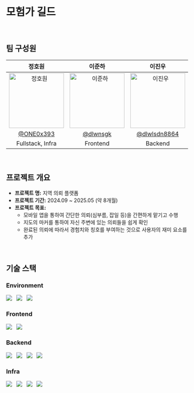 # 모험가 길드

</br>

## 팀 구성원

<div align="center">

|                                           정호원                                            |                                           이준하                                            |                                           이진우                                            |
| :--------------------------------------------------------------------------------------: | :--------------------------------------------------------------------------------------: | :--------------------------------------------------------------------------------------: |
| <img src="https://avatars.githubusercontent.com/u/76539118?v=4" width="150" alt="정호원" /> | <img src="https://avatars.githubusercontent.com/u/54894162?v=4" width="150" alt="이준하" /> | <img src="https://avatars.githubusercontent.com/u/50660496?v=4" width="150" alt="이진우" /> |
|                         [@ONE0x393](https://github.com/ONE0x393)                         |                          [@dlwnsgk](https://github.com/dlwnsgk)                          |                      [@dlwlsdn8864](https://github.com/dlwlsdn8864)                      |
|                                     Fullstack, Infra                                     |                                         Frontend                                         |                                         Backend                                          |

</div></br>

## 프로젝트 개요
- **프로젝트 명:** 지역 의뢰 플랫폼
- **프로젝트 기간:** 2024.09 ~ 2025.05 (약 8개월)
- **프로젝트 목표:**
  - 모바일 앱을 통하여 간단한 의뢰(심부름, 잡일 등)을 간편하게 맡기고 수행
  - 지도의 마커를 통하여 자신 주변에 있는 의뢰들을 쉽게 확인
  - 완료된 의뢰에 따라서 경험치와 칭호를 부여하는 것으로 사용자의 재미 요소를 추가

</br>

## 기술 스택
### Environment
<img src="https://img.shields.io/badge/IntelliJ-000000?style=flat-square&logo=intellijidea&logoColor=white"/> &nbsp;
<img src="https://img.shields.io/badge/Visual Studio Code-0078d7?style=flat-square&logo=vscode&logoColor=white"/> &nbsp;
<img src="https://img.shields.io/badge/Github-000000?style=flat-square&logo=github&logoColor=white"/>

### Frontend
<img src="https://img.shields.io/badge/React-61DAFB?style=flat-square&logo=react&logoColor=black"/> &nbsp;
<img src="https://img.shields.io/badge/Expo-1C2024?style=flat-square&logo=expo&logoColor=white"/>

### Backend
<img src="https://img.shields.io/badge/Node.js-5FA04E?style=flat-square&logo=node.js&logoColor=white"/> &nbsp;
<img src="https://img.shields.io/badge/express-000000?style=flat-square&logo=express&logoColor=white"/> &nbsp;
<img src="https://img.shields.io/badge/socket.io-010101?style=flat-square&logo=socketdotio&logoColor=white"/> &nbsp;
<img src="https://img.shields.io/badge/MySQL-4479A1?style=flat-square&logo=mysql&logoColor=white"/> &nbsp;

### Infra
<img src="https://img.shields.io/badge/Amazon Web Services-252F3E?style=flat-square&logo=aws&logoColor=white"/> &nbsp;
<img src="https://img.shields.io/badge/NGINX-009639?style=flat-square&logo=nginx&logoColor=white"/> &nbsp;
<img src="https://img.shields.io/badge/Docker-2496ED?style=flat-square&logo=Docker&logoColor=white"/> &nbsp;
<img src="https://img.shields.io/badge/Github Actions-2088FF?style=flat-square&logo=githubactions&logoColor=white"/> &nbsp;
